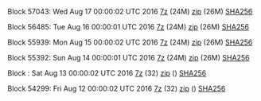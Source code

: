 Block 57043: Wed Aug 17 00:00:02 UTC 2016 [7z](https://transfer.sh/OreDS/bootstrap.dat.20160817.7z) (24M) [zip](https://transfer.sh/zZptU/bootstrap.dat.20160817.zip) (26M) [SHA256](https://transfer.sh/CrY9Q/sha256.txt)

Block 56485: Tue Aug 16 00:00:01 UTC 2016 [7z](https://transfer.sh/sgLay/bootstrap.dat.20160816.7z) (24M) [zip](https://transfer.sh/TS8Ks/bootstrap.dat.20160816.zip) (26M) [SHA256](https://transfer.sh/7yBzV/sha256.txt)

Block 55939: Mon Aug 15 00:00:02 UTC 2016 [7z](https://transfer.sh/Z5Pdv/bootstrap.dat.20160815.7z) (24M) [zip](https://transfer.sh/OsMxc/bootstrap.dat.20160815.zip) (26M) [SHA256](https://transfer.sh/5GnVD/sha256.txt)

Block 55392: Sun Aug 14 00:00:01 UTC 2016 [7z](https://transfer.sh/Msiol/bootstrap.dat.20160814.7z) (24M) [zip](https://transfer.sh/15HiQC/bootstrap.dat.20160814.zip) (26M) [SHA256](https://transfer.sh/6aNJZ/sha256.txt)

Block : Sat Aug 13 00:00:02 UTC 2016 [7z](https://transfer.sh/JtxRo/bootstrap.dat.20160813.7z) (32) [zip]() () [SHA256](https://transfer.sh/b3GFh/sha256.txt)

Block 54299: Fri Aug 12 00:00:02 UTC 2016 [7z](https://transfer.sh/kALFv/bootstrap.dat.20160812.7z) (32) [zip]() () [SHA256](https://transfer.sh/kY3ao/sha256.txt)
